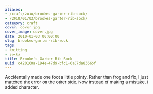 ```yaml
---
aliases:
- /craft/2010/brookes-garter-rib-sock/
- /2010/01/03/brookes-garter-rib-sock/
category: craft
cover: cover.jpg
cover_image: cover.jpg
date: 2010-01-03 00:00:00
slug: brookes-garter-rib-sock
tags:
- knitting
- socks
title: Brooke's Garter Rib Sock
uuid: c420160a-194e-47d9-bfc1-6a07da8366bf
---
```


Accidentally made one foot a little pointy. Rather than frog and fix, I just matched the error on the other side. Now instead of making a mistake, I added character.